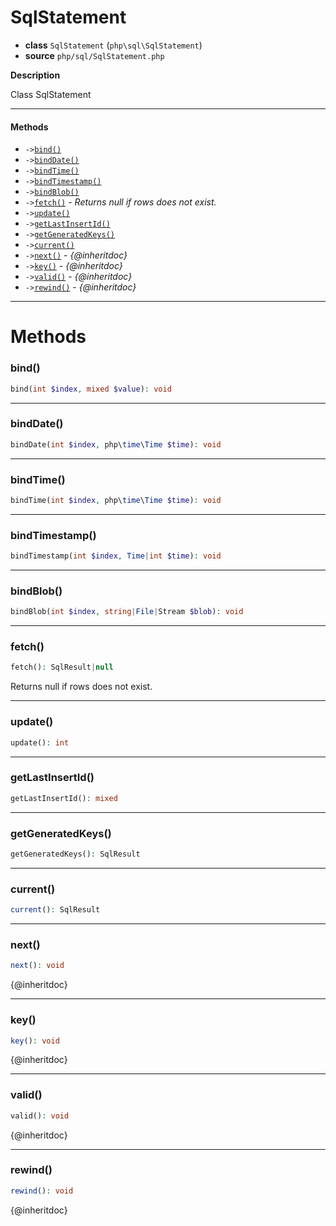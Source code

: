 # SqlStatement

- **class** `SqlStatement` (`php\sql\SqlStatement`)
- **source** `php/sql/SqlStatement.php`

**Description**

Class SqlStatement

---

#### Methods

- `->`[`bind()`](#method-bind)
- `->`[`bindDate()`](#method-binddate)
- `->`[`bindTime()`](#method-bindtime)
- `->`[`bindTimestamp()`](#method-bindtimestamp)
- `->`[`bindBlob()`](#method-bindblob)
- `->`[`fetch()`](#method-fetch) - _Returns null if rows does not exist._
- `->`[`update()`](#method-update)
- `->`[`getLastInsertId()`](#method-getlastinsertid)
- `->`[`getGeneratedKeys()`](#method-getgeneratedkeys)
- `->`[`current()`](#method-current)
- `->`[`next()`](#method-next) - _{@inheritdoc}_
- `->`[`key()`](#method-key) - _{@inheritdoc}_
- `->`[`valid()`](#method-valid) - _{@inheritdoc}_
- `->`[`rewind()`](#method-rewind) - _{@inheritdoc}_

---
# Methods

<a name="method-bind"></a>

### bind()
```php
bind(int $index, mixed $value): void
```

---

<a name="method-binddate"></a>

### bindDate()
```php
bindDate(int $index, php\time\Time $time): void
```

---

<a name="method-bindtime"></a>

### bindTime()
```php
bindTime(int $index, php\time\Time $time): void
```

---

<a name="method-bindtimestamp"></a>

### bindTimestamp()
```php
bindTimestamp(int $index, Time|int $time): void
```

---

<a name="method-bindblob"></a>

### bindBlob()
```php
bindBlob(int $index, string|File|Stream $blob): void
```

---

<a name="method-fetch"></a>

### fetch()
```php
fetch(): SqlResult|null
```
Returns null if rows does not exist.

---

<a name="method-update"></a>

### update()
```php
update(): int
```

---

<a name="method-getlastinsertid"></a>

### getLastInsertId()
```php
getLastInsertId(): mixed
```

---

<a name="method-getgeneratedkeys"></a>

### getGeneratedKeys()
```php
getGeneratedKeys(): SqlResult
```

---

<a name="method-current"></a>

### current()
```php
current(): SqlResult
```

---

<a name="method-next"></a>

### next()
```php
next(): void
```
{@inheritdoc}

---

<a name="method-key"></a>

### key()
```php
key(): void
```
{@inheritdoc}

---

<a name="method-valid"></a>

### valid()
```php
valid(): void
```
{@inheritdoc}

---

<a name="method-rewind"></a>

### rewind()
```php
rewind(): void
```
{@inheritdoc}